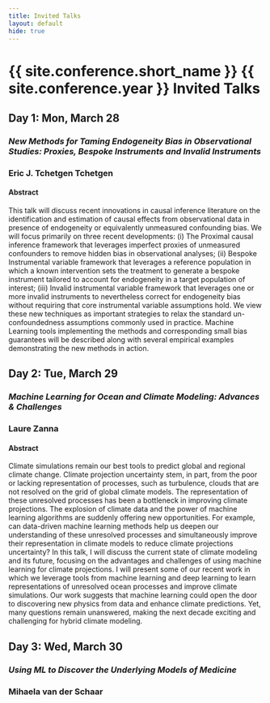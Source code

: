 ```yaml
---
title: Invited Talks
layout: default
hide: true
---
```


# {{ site.conference.short_name }} {{ site.conference.year }} Invited Talks 



## Day 1: Mon, March 28 

### _New Methods for Taming Endogeneity Bias in Observational Studies: Proxies, Bespoke Instruments and Invalid Instruments_ 

### Eric J. Tchetgen Tchetgen 

#### Abstract 

This talk will discuss recent innovations in causal inference literature on the
identification and estimation of causal effects from observational data in
presence of endogeneity or equivalently unmeasured confounding bias. We will
focus primarily on three recent developments: (i) The Proximal causal inference
framework that leverages imperfect proxies of unmeasured confounders to remove
hidden bias in observational analyses; (ii) Bespoke Instrumental variable
framework that leverages  a reference population in which a known intervention
sets the treatment to generate a bespoke instrument tailored to account for
endogeneity in a target population of interest; (iii)  Invalid instrumental
variable framework that leverages one or more invalid instruments to
nevertheless correct for endogeneity bias without requiring that core
instrumental variable assumptions hold.  We view these new techniques as
important strategies to relax the standard un-confoundedness assumptions
commonly used in practice.  Machine Learning tools implementing the methods and
corresponding small bias guarantees will be described along with several
empirical examples demonstrating the new methods in action.


## Day 2: Tue, March 29 


### _Machine Learning for Ocean and Climate Modeling: Advances & Challenges_ 


### Laure Zanna 

#### Abstract 

Climate simulations remain our best tools to predict global and regional
climate change. Climate projection uncertainty stem, in part, from the poor or
lacking representation of processes, such as turbulence, clouds that are not
resolved on the grid of global climate models. The representation of these
unresolved processes has been a bottleneck in improving climate projections.
The explosion of climate data and the power of machine learning algorithms are
suddenly offering new opportunities. For example, can data-driven machine
learning methods help us deepen our understanding of these unresolved processes
and simultaneously improve their representation in climate models to reduce
climate projections uncertainty?  In this talk, I will discuss the current
state of climate modeling and its future, focusing on the advantages and
challenges of using machine learning for climate projections. I will present
some of our recent work in which we leverage tools from machine learning and
deep learning to learn representations of unresolved ocean processes and
improve climate simulations. Our work suggests that machine learning could open
the door to discovering new physics from data and enhance climate predictions.
Yet, many questions remain unanswered, making the next decade exciting and
challenging for hybrid climate modeling.

## Day 3: Wed, March 30 

### _Using ML to Discover the Underlying Models of Medicine_
### Mihaela van der Schaar 
